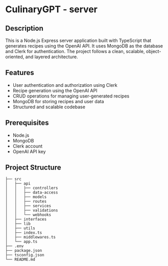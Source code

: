 # CulinaryGPT - server

## Description

This is a Node.js Express server application built with TypeScript that generates recipes using the OpenAI API. It uses MongoDB as the database and Clerk for authentication. The project follows a clean, scalable, object-oriented, and layered architecture.

## Features

- User authentication and authorization using Clerk
- Recipe generation using the OpenAI API
- CRUD operations for managing user-generated recipes
- MongoDB for storing recipes and user data
- Structured and scalable codebase

## Prerequisites

- Node.js
- MongoDB
- Clerk account
- OpenAI API key

## Project Structure

```plaintext
├── src
│   ├── api
│   │   ├── controllers
│   │   ├── data-access
│   │   ├── models
│   │   ├── routes
│   │   ├── services
│   │   ├── validations
│   │   └── webhooks
│   ├── interfaces
│   ├── lib
│   ├── utils
│   ├── index.ts
│   ├── middlewares.ts
│   └── app.ts
├── .env
├── package.json
├── tsconfig.json
└── README.md